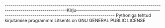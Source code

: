 -------------------------------------------------------------------------------------------------------------Kirju-------------------------------------------------------------------------------------------------
Pythoniga tehtud kirjutamise programmm
Litsents on GNU GENERAL PUBLIC LICENSE
